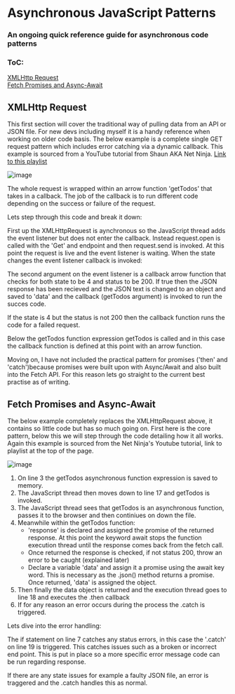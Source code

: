 # Asynchronous JavaScript Patterns

### An ongoing quick reference guide for asynchronous code patterns

### ToC:
[XMLHttp Request](#XMLHttp-Request)<br>
[Fetch Promises and Async-Await](#Fetch-Promises-and-Async-Await)

## XMLHttp Request

This first section will cover the traditional way of pulling data from an API or JSON file.  For new devs including myself it is a handy reference when working on older code basis.  The below example is a complete single GET request pattern which includes error catching via a dynamic callback.  This example is sourced from a YouTube tutorial from Shaun AKA Net Ninja. <a href="https://www.youtube.com/playlist?list=PL4cUxeGkcC9jx2TTZk3IGWKSbtugYdrlu" target="_blank">Link to this playlist</a> 

![image](https://user-images.githubusercontent.com/73107656/107866472-54e75400-6e69-11eb-96f3-ea7bac285bdc.png)

The whole request is wrapped within an arrow function 'getTodos' that takes in a callback. The job of the callback is to run different code depending on the success or failure of the request.

Lets step through this code and break it down:

First up the XMLHttpRequest is aynchronous so the JavaScript thread adds the event listener but does not enter the callback.  Instead request.open is called with the 'Get' and endpoint and then request.send is invoked. At this point the request is live and the event listener is waiting. When the state changes the event listener callback is invoked:

The second argument on the event listener is a callback arrow function that checks for both state to be 4 and status to be 200.  If true then the JSON response has been recieved and the JSON text is changed to an object and saved to 'data' and the callback (getTodos argument) is invoked to run the succes code.

If the state is 4 but the status is not 200 then the callback function runs the code for a failed request.  

Below the getTodos function expression getTodos is called and in this case the callback function is defined at this point with an arrow function. 

Moving on, I have not included the practical pattern for promises ('then' and 'catch')because promises were built upon with Async/Await and also built into the Fetch API.  For this reason lets go straight to the current best practise as of writing.  

## Fetch Promises and Async-Await

The below example completely replaces the XMLHttpRequest above, it contains so little code but has so much going on.  First here is the core pattern, below this we will step through the code detailing how it all works. Again this example is sourced from the Net Ninja's Youtube tutorial, link to playlist at the top of the page.

![image](https://user-images.githubusercontent.com/73107656/107868885-1741f580-6e80-11eb-8033-f1abd41c3ab6.png)

1. On line 3 the getTodos asynchronous function expression is saved to memory.  
2. The JavaScript thread then moves down to line 17 and getTodos is invoked. 
3. The JavaScript thread sees that getTodos is an asynchronous function, passes it to the browser and then continiues on down the file.
4. Meanwhile within the getTodos function:
    - 'response' is declared and assigned the promise of the returned response. At this point the keyword await stops the function execution thread until the response comes back from the fetch call. 
    - Once returned the response is checked, if not status 200, throw an error to be caught (explained later)
    - Declare a variable 'data' and assign it a promise using the await key word. This is necessary as the .json() method returns a promise.  Once returned, 'data' is assigned the object.
5. Then finally the data object is returned and the execution thread goes to line 18 and executes the .then callback
6. If for any reason an error occurs during the process the .catch is triggered.

Lets dive into the error handling:

The if statement on line 7 catches any status errors, in this case the '.catch' on line 19 is triggered. This catches issues such as a broken or incorrect end point.  This is put in place so a more specific error message code can be run regarding response.

If there are any state issues for example a faulty JSON file, an error is traggered and the .catch handles this as normal.

